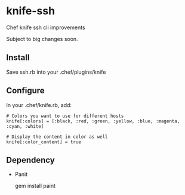 knife-ssh
=========

Chef knife ssh cli improvements

Subject to big changes soon.

## Install

Save ssh.rb into your .chef/plugins/knife

## Configure

In your .chef/knife.rb, add:

    # Colors you want to use for different hosts
    knife[:colors] = [:black, :red, :green, :yellow, :blue, :magenta, :cyan, :white]
    
    # Display the content in color as well
    knife[:color_content] = true

## Dependency

* Panit

    gem install paint